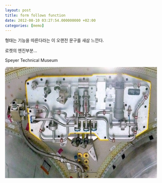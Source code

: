 ```yaml
---
layout: post
title: form follows function
date: 2012-08-10 03:27:54.000000000 +02:00
categories: [memo]
---
```

<p>형태는 기능을 따른다라는 이 오랜전 문구를 새삼 느낀다.</p>
<p>로켓의 엔진부분... </p>
<p>Speyer Technical Museum</p>
<p><img src="/assets/rocket-600x368.jpg" alt="rocket.jpg" width="600" height="368" class="alignnone size-medium wp-image-3020" /></p>
